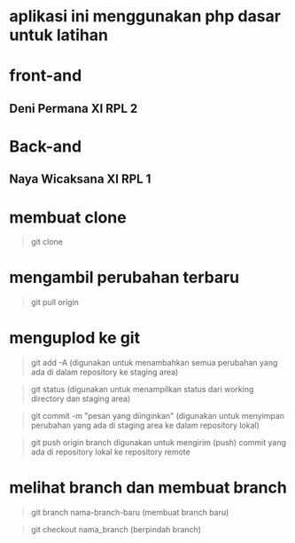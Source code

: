 # aplikasi ini menggunakan php dasar untuk latihan 

# front-and
   ## Deni Permana XI RPL 2

# Back-and
   ## Naya Wicaksana XI RPL 1

# membuat clone
> git clone <link dari github>

# mengambil perubahan terbaru
> git pull origin <branch-nya>

# menguplod ke git
> git add -A 
(digunakan untuk menambahkan semua perubahan yang ada di dalam repository ke staging area)

> git status 
(digunakan untuk menampilkan status dari working directory dan staging area)

> git commit -m "pesan yang diinginkan"
(digunakan untuk menyimpan perubahan yang ada di staging area ke dalam repository lokal)

> git push origin branch
digunakan untuk mengirim (push) commit yang ada di repository lokal ke repository remote

# melihat branch dan membuat branch
> git branch nama-branch-baru
(membuat branch baru)

> git checkout nama_branch
(berpindah branch)